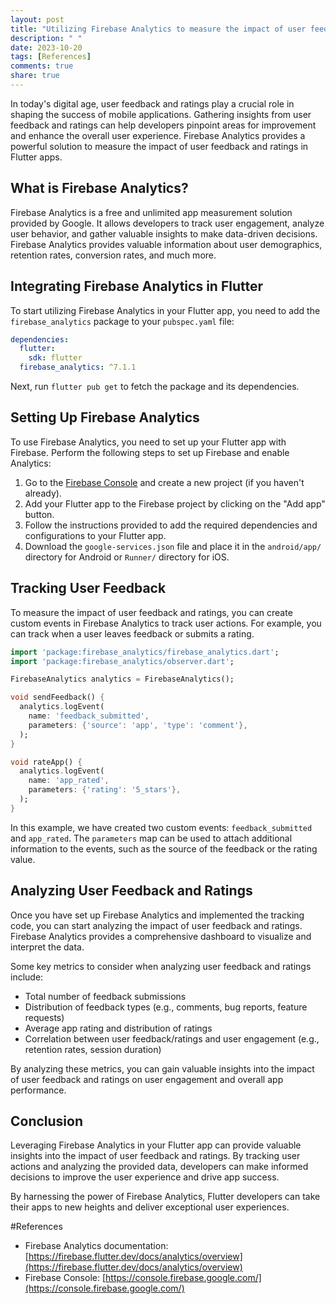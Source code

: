 ```yaml
---
layout: post
title: "Utilizing Firebase Analytics to measure the impact of user feedback and ratings in Flutter"
description: " "
date: 2023-10-20
tags: [References]
comments: true
share: true
---
```


In today's digital age, user feedback and ratings play a crucial role in shaping the success of mobile applications. Gathering insights from user feedback and ratings can help developers pinpoint areas for improvement and enhance the overall user experience. Firebase Analytics provides a powerful solution to measure the impact of user feedback and ratings in Flutter apps.

## What is Firebase Analytics?

Firebase Analytics is a free and unlimited app measurement solution provided by Google. It allows developers to track user engagement, analyze user behavior, and gather valuable insights to make data-driven decisions. Firebase Analytics provides valuable information about user demographics, retention rates, conversion rates, and much more.

## Integrating Firebase Analytics in Flutter

To start utilizing Firebase Analytics in your Flutter app, you need to add the `firebase_analytics` package to your `pubspec.yaml` file:

```yaml
dependencies:
  flutter:
    sdk: flutter
  firebase_analytics: ^7.1.1
```

Next, run `flutter pub get` to fetch the package and its dependencies.

## Setting Up Firebase Analytics

To use Firebase Analytics, you need to set up your Flutter app with Firebase. Perform the following steps to set up Firebase and enable Analytics:

1. Go to the [Firebase Console](https://console.firebase.google.com/) and create a new project (if you haven't already).
2. Add your Flutter app to the Firebase project by clicking on the "Add app" button.
3. Follow the instructions provided to add the required dependencies and configurations to your Flutter app.
4. Download the `google-services.json` file and place it in the `android/app/` directory for Android or `Runner/` directory for iOS.

## Tracking User Feedback

To measure the impact of user feedback and ratings, you can create custom events in Firebase Analytics to track user actions. For example, you can track when a user leaves feedback or submits a rating.

```dart
import 'package:firebase_analytics/firebase_analytics.dart';
import 'package:firebase_analytics/observer.dart';

FirebaseAnalytics analytics = FirebaseAnalytics();

void sendFeedback() {
  analytics.logEvent(
    name: 'feedback_submitted',
    parameters: {'source': 'app', 'type': 'comment'},
  );
}

void rateApp() {
  analytics.logEvent(
    name: 'app_rated',
    parameters: {'rating': '5_stars'},
  );
}
```

In this example, we have created two custom events: `feedback_submitted` and `app_rated`. The `parameters` map can be used to attach additional information to the events, such as the source of the feedback or the rating value.

## Analyzing User Feedback and Ratings

Once you have set up Firebase Analytics and implemented the tracking code, you can start analyzing the impact of user feedback and ratings. Firebase Analytics provides a comprehensive dashboard to visualize and interpret the data.

Some key metrics to consider when analyzing user feedback and ratings include:

- Total number of feedback submissions
- Distribution of feedback types (e.g., comments, bug reports, feature requests)
- Average app rating and distribution of ratings
- Correlation between user feedback/ratings and user engagement (e.g., retention rates, session duration)

By analyzing these metrics, you can gain valuable insights into the impact of user feedback and ratings on user engagement and overall app performance.

## Conclusion

Leveraging Firebase Analytics in your Flutter app can provide valuable insights into the impact of user feedback and ratings. By tracking user actions and analyzing the provided data, developers can make informed decisions to improve the user experience and drive app success.

By harnessing the power of Firebase Analytics, Flutter developers can take their apps to new heights and deliver exceptional user experiences.

#References
- Firebase Analytics documentation: [https://firebase.flutter.dev/docs/analytics/overview](https://firebase.flutter.dev/docs/analytics/overview)
- Firebase Console: [https://console.firebase.google.com/](https://console.firebase.google.com/)